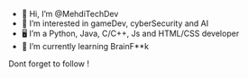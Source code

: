 - 👋 Hi, I’m @MehdiTechDev
- 👀 I’m interested in gameDev, cyberSecurity and AI
- 🖥️ I’m a Python, Java, C/C++, Js and HTML/CSS developer
- 🌱 I’m currently learning BrainF**k
<!---
MehdiBcr/MehdiBcr is a ✨ special ✨ repository because its `README.md` (this file) appears on your GitHub profile.
You can click the Preview link to take a look at your changes.
--->
Dont forget to follow !
